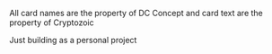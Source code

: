 All card names are the property of DC 
Concept and card text are the property of Cryptozoic

Just building as a personal project